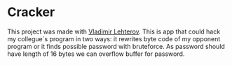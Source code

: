 # Cracker

This project was made with  [Vladimir Lehterov](https://github.com/tndrd). This is app that could hack my collegue`s program in two ways: it rewrites byte code of my opponent program or it finds possible password with bruteforce. As password should have length of 16 bytes we can overflow buffer for password.  
